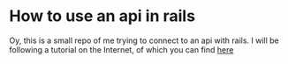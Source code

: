 # How to use an api in rails

Oy, this is a small repo of me trying to connect to an api with rails. I will be following a tutorial on the Internet, of which you can find [here](https://rapidapi.com/blog/how-to-use-an-api-with-ruby/)


